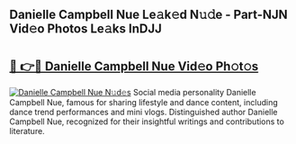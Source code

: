 ## Danielle Campbell Nue Le𝚊k𝚎d N𝚞𝚍e - Part-NJN Vid𝚎o Photos Le𝚊ks InDJJ

# <h2><a href="http://fb681mg.evod.top/?m=Danielle+Campbell+Nue">🔗 👉🔴 Danielle Campbell Nue Vid𝚎o Ph𝚘t𝚘s</a></h2>

[![Danielle Campbell Nue N𝚞d𝚎s](https://i.imgur.com/8V9OHl7.gif)](http://fb681mg.evod.top/?m=Danielle+Campbell+Nue)
Social media personality Danielle Campbell Nue, famous for sharing lifestyle and dance content, including dance trend performances and mini vlogs. Distinguished author Danielle Campbell Nue, recognized for their insightful writings and contributions to literature. 
